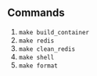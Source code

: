 ## Commands

1. `make build_container`
2. `make redis`
3. `make clean_redis`
4. `make shell`
5. `make format`
